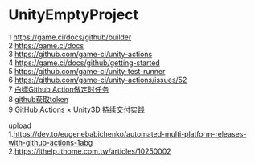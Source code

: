 # UnityEmptyProject
1 https://game.ci/docs/github/builder  
2 https://game.ci/docs  
3 https://github.com/game-ci/unity-actions  
4 https://game.ci/docs/github/getting-started  
5 https://github.com/game-ci/unity-test-runner  
6 https://github.com/game-ci/unity-actions/issues/52  
7 [白嫖Github Action做定时任务](https://www.jianshu.com/p/2deed352023b)  
8 [github获取token](https://blog.csdn.net/QilanAllen/article/details/111141263)  
9 [GitHub Actions × Unity3D 持续交付实践](https://github.red/github-actions-x-unity3d/)  

upload  
1.https://dev.to/eugenebabichenko/automated-multi-platform-releases-with-github-actions-1abg  
2.https://ithelp.ithome.com.tw/articles/10250002  
